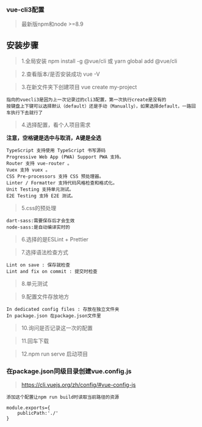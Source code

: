 ### vue-cli3配置

>最新版npm和node >=8.9

## 安装步骤

>1.全局安装 npm install -g @vue/cli 或 yarn global add @vue/cli

>2.查看版本/是否安装成功 vue -V

>3.在新文件夹下创建项目 vue create my-project

```
指向的vuecli3是因为上一次记录过的cli3配置，第一次执行create是没有的
按键盘上下键可以选择默认（default）还是手动（Manually），如果选择default，一路回车执行下去就行了
```

>4.选择配置，看个人项目需求

**注意，空格键是选中与取消，A键是全选**

```
TypeScript 支持使用 TypeScript 书写源码
Progressive Web App (PWA) Support PWA 支持。
Router 支持 vue-router 。
Vuex 支持 vuex 。
CSS Pre-processors 支持 CSS 预处理器。
Linter / Formatter 支持代码风格检查和格式化。
Unit Testing 支持单元测试。
E2E Testing 支持 E2E 测试。
```

>5.css的预处理

```
dart-sass:需要保存后才会生效
node-sass:是自动编译实时的
```

>6.选择的是ESLint + Prettier

>7.选择语法检查方式

```
Lint on save : 保存就检查
Lint and fix on commit : 提交时检查
```

>8.单元测试

>9.配置文件存放地方

```
In dedicated config files : 存放在独立文件夹
In package.json 在package.json文件里
```

>10.询问是否记录这一次的配置

>11.回车下载

>12.npm run serve 启动项目

### 在package.json同级目录创建vue.config.js

>https://cli.vuejs.org/zh/config/#vue-config-js

```
添加这个配置让npm run build时读取当前路径的资源

module.exports={
    publicPath:'./'
}
```